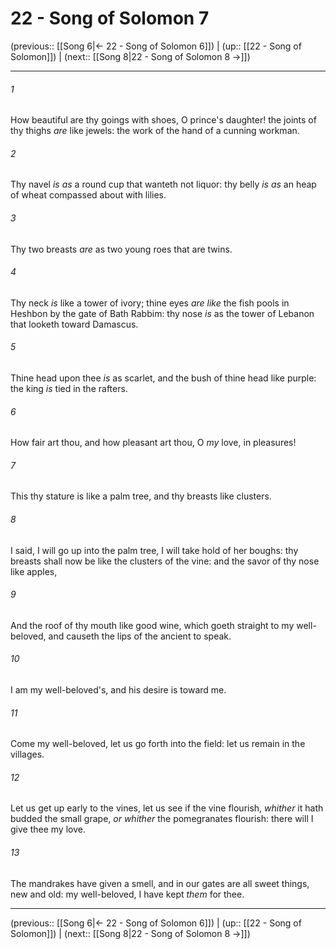 # 22 - Song of Solomon 7

(previous:: [[Song 6|← 22 - Song of Solomon 6]]) | (up:: [[22 - Song of Solomon]]) | (next:: [[Song 8|22 - Song of Solomon 8 →]])

***


###### 1 
How beautiful are thy goings with shoes, O prince's daughter! the joints of thy thighs _are_ like jewels: the work of the hand of a cunning workman. 

###### 2 
Thy navel _is as_ a round cup that wanteth not liquor: thy belly _is as_ an heap of wheat compassed about with lilies. 

###### 3 
Thy two breasts _are_ as two young roes that are twins. 

###### 4 
Thy neck _is_ like a tower of ivory; thine eyes _are like_ the fish pools in Heshbon by the gate of Bath Rabbim: thy nose _is_ as the tower of Lebanon that looketh toward Damascus. 

###### 5 
Thine head upon thee _is_ as scarlet, and the bush of thine head like purple: the king _is_ tied in the rafters. 

###### 6 
How fair art thou, and how pleasant art thou, O _my_ love, in pleasures! 

###### 7 
This thy stature is like a palm tree, and thy breasts like clusters. 

###### 8 
I said, I will go up into the palm tree, I will take hold of her boughs: thy breasts shall now be like the clusters of the vine: and the savor of thy nose like apples, 

###### 9 
And the roof of thy mouth like good wine, which goeth straight to my well-beloved, and causeth the lips of the ancient to speak. 

###### 10 
I am my well-beloved's, and his desire is toward me. 

###### 11 
Come my well-beloved, let us go forth into the field: let us remain in the villages. 

###### 12 
Let us get up early to the vines, let us see if the vine flourish, _whither_ it hath budded the small grape, _or whither_ the pomegranates flourish: there will I give thee my love. 

###### 13 
The mandrakes have given a smell, and in our gates are all sweet things, new and old: my well-beloved, I have kept _them_ for thee.

***

(previous:: [[Song 6|← 22 - Song of Solomon 6]]) | (up:: [[22 - Song of Solomon]]) | (next:: [[Song 8|22 - Song of Solomon 8 →]])
